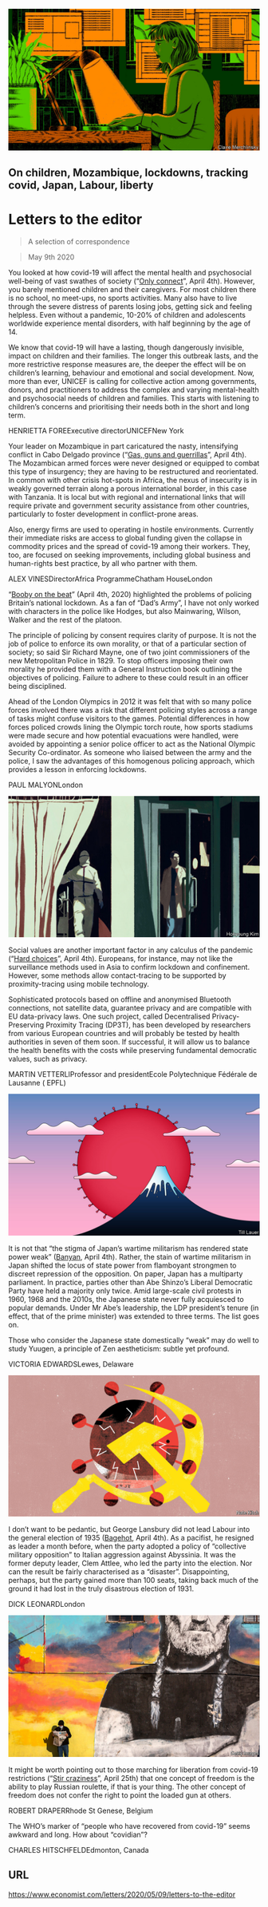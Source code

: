 ![](./images/20200404_IRD001_0.jpg)

## On children, Mozambique, lockdowns, tracking covid, Japan, Labour, liberty

# Letters to the editor

> A selection of correspondence

> May 9th 2020

You looked at how covid-19 will affect the mental health and psychosocial well-being of vast swathes of society (“[Only connect](https://www.economist.com//international/2020/04/04/how-will-humans-by-nature-social-animals-fare-when-isolated)”, April 4th). However, you barely mentioned children and their caregivers. For most children there is no school, no meet-ups, no sports activities. Many also have to live through the severe distress of parents losing jobs, getting sick and feeling helpless. Even without a pandemic, 10-20% of children and adolescents worldwide experience mental disorders, with half beginning by the age of 14.

We know that covid-19 will have a lasting, though dangerously invisible, impact on children and their families. The longer this outbreak lasts, and the more restrictive response measures are, the deeper the effect will be on children’s learning, behaviour and emotional and social development. Now, more than ever, UNICEF is calling for collective action among governments, donors, and practitioners to address the complex and varying mental-health and psychosocial needs of children and families. This starts with listening to children’s concerns and prioritising their needs both in the short and long term.

HENRIETTA FOREExecutive directorUNICEFNew York

Your leader on Mozambique in part caricatured the nasty, intensifying conflict in Cabo Delgado province (“[Gas, guns and guerrillas](https://www.economist.com//leaders/2020/04/02/jihadists-threaten-mozambiques-new-gasfields)”, April 4th). The Mozambican armed forces were never designed or equipped to combat this type of insurgency; they are having to be restructured and reorientated. In common with other crisis hot-spots in Africa, the nexus of insecurity is in weakly governed terrain along a porous international border, in this case with Tanzania. It is local but with regional and international links that will require private and government security assistance from other countries, particularly to foster development in conflict-prone areas.

Also, energy firms are used to operating in hostile environments. Currently their immediate risks are access to global funding given the collapse in commodity prices and the spread of covid-19 among their workers. They, too, are focused on seeking improvements, including global business and human-rights best practice, by all who partner with them.

ALEX VINESDirectorAfrica ProgrammeChatham HouseLondon

“[Booby on the beat](https://www.economist.com//britain/2020/04/04/policing-in-a-lockdown)” (April 4th, 2020) highlighted the problems of policing Britain’s national lockdown. As a fan of “Dad’s Army”, I have not only worked with characters in the police like Hodges, but also Mainwaring, Wilson, Walker and the rest of the platoon.

The principle of policing by consent requires clarity of purpose. It is not the job of police to enforce its own morality, or that of a particular section of society; so said Sir Richard Mayne, one of two joint commissioners of the new Metropolitan Police in 1829. To stop officers imposing their own morality he provided them with a General Instruction book outlining the objectives of policing. Failure to adhere to these could result in an officer being disciplined.

Ahead of the London Olympics in 2012 it was felt that with so many police forces involved there was a risk that different policing styles across a range of tasks might confuse visitors to the games. Potential differences in how forces policed crowds lining the Olympic torch route, how sports stadiums were made secure and how potential evacuations were handled, were avoided by appointing a senior police officer to act as the National Olympic Security Co-ordinator. As someone who liaised between the army and the police, I saw the advantages of this homogenous policing approach, which provides a lesson in enforcing lockdowns.

PAUL MALYONLondon



![](./images/20200404_FBD001_0.jpg)

Social values are another important factor in any calculus of the pandemic (“[Hard choices](https://www.economist.com//briefing/2020/04/04/the-hard-choices-covid-policymakers-face)”, April 4th). Europeans, for instance, may not like the surveillance methods used in Asia to confirm lockdown and confinement. However, some methods allow contact-tracing to be supported by proximity-tracing using mobile technology.

Sophisticated protocols based on offline and anonymised Bluetooth connections, not satellite data, guarantee privacy and are compatible with EU data-privacy laws. One such project, called Decentralised Privacy-Preserving Proximity Tracing (DP3T), has been developed by researchers from various European countries and will probably be tested by health authorities in seven of them soon. If successful, it will allow us to balance the health benefits with the costs while preserving fundamental democratic values, such as privacy.

MARTIN VETTERLIProfessor and presidentEcole Polytechnique Fédérale de Lausanne ( EPFL)



![](./images/20200404_ASD002.jpg)

It is not that “the stigma of Japan’s wartime militarism has rendered state power weak” ([Banyan](https://www.economist.com//asia/2020/04/04/abe-shinzo-draws-closer-to-declaring-a-state-of-emergency), April 4th). Rather, the stain of wartime militarism in Japan shifted the locus of state power from flamboyant strongmen to discreet repression of the opposition. On paper, Japan has a multiparty parliament. In practice, parties other than Abe Shinzo’s Liberal Democratic Party have held a majority only twice. Amid large-scale civil protests in 1960, 1968 and the 2010s, the Japanese state never fully acquiesced to popular demands. Under Mr Abe’s leadership, the LDP president’s tenure (in effect, that of the prime minister) was extended to three terms. The list goes on.

Those who consider the Japanese state domestically “weak” may do well to study Yuugen, a principle of Zen aestheticism: subtle yet profound.

VICTORIA EDWARDSLewes, Delaware



![](./images/20200404_BRD000.jpg)

I don’t want to be pedantic, but George Lansbury did not lead Labour into the general election of 1935 ([Bagehot](https://www.economist.com//britain/2020/04/04/labours-new-leader-should-beware-of-war-socialism), April 4th). As a pacifist, he resigned as leader a month before, when the party adopted a policy of “collective military opposition” to Italian aggression against Abyssinia. It was the former deputy leader, Clem Attlee, who led the party into the election. Nor can the result be fairly characterised as a “disaster”. Disappointing, perhaps, but the party gained more than 100 seats, taking back much of the ground it had lost in the truly disastrous election of 1931.

DICK LEONARDLondon



![](./images/20200425_USP004_0.jpg)

It might be worth pointing out to those marching for liberation from covid-19 restrictions (“[Stir craziness](https://www.economist.com//united-states/2020/04/23/america-begins-easing-restrictions)”, April 25th) that one concept of freedom is the ability to play Russian roulette, if that is your thing. The other concept of freedom does not confer the right to point the loaded gun at others.

ROBERT DRAPERRhode St Genese, Belgium

The WHO’s marker of “people who have recovered from covid-19” seems awkward and long. How about “covidian”?

CHARLES HITSCHFELDEdmonton, Canada

## URL

https://www.economist.com/letters/2020/05/09/letters-to-the-editor
